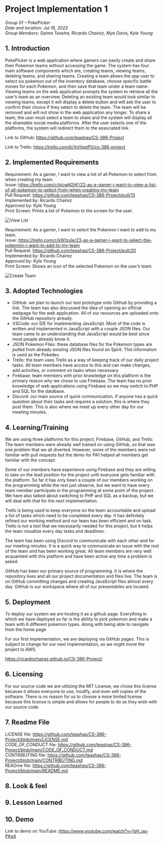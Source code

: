 # Project Implementation 1

_Group 01 – PokéPicker\
Date and location: Jul 18, 2022\
Group Members: Saima Teasha, Ricardo Chairez, Mya Davis, Kyle Young_

## 1. Introduction

PokePicker is a web application where gamers can easily create and share their Pokemon teams without accessing the game. The system has four main software components which are, creating teams, viewing teams, deleting teams, and sharing teams. Creating a team allows the app user to select six pokemon out of the inventory database, choose specific battle moves for each Pokemon, and then save that team under a team name. Viewing teams on the web application prompts the system to retrieve all the user’s team as an overview. Deleting an existing team would look similar to viewing teams, except it will display a delete button and will ask the user to confirm their choice if they select to delete the team. The team will be removed and will not show in the web application any longer. To share a team, the user must select a team to share and the system will display all the shareable social media platforms. After the user selects one of the platforms, the system will redirect them to the associated link. 

Link to GitHub: https://github.com/teashas/CS-386-Project

Link to Trello: https://trello.com/b/XnYpplP0/cs-386-project

## 2. Implemented Requirements

Requirement: As a gamer, I want to view a list of all Pokemon to select from when creating my team. \
Issue: https://trello.com/c/pjcwAOhF/22-as-a-gamer-i-want-to-view-a-list-of-all-pokemon-to-select-from-when-creating-my-team \
Pull Request: https://github.com/teashas/CS-386-Project/pull/13 \
Implemented by: Ricardo Chairez \
Approved by: Kyle Young \
Print Screen: Prints a list of Pokemon to the screen for the user.

![View List](https://github.com/teashas/CS-386-Project/blob/main/images/rq1.PNG)

Requirement: As a gamer, I want to select the Pokemon I want to add to my team. \
Issue: https://trello.com/c/k9i1zuIe/23-as-a-gamer-i-want-to-select-the-pokemon-i-want-to-add-to-my-team \
Pull Request: https://github.com/teashas/CS-386-Project/pull/20 \
Implemented by: Ricardo Chairez \
Approved by: Kyle Young \
Print Screen: Shows an icon of the selected Pokemon on the user’s team.

![Create Team](https://github.com/teashas/CS-386-Project/blob/main/images/rq2.PNG)

## 3. Adopted Technologies
- GitHub: we plan to launch our test prototype onto GitHub by providing a link. The team has also discussed the idea of opening an official webpage for the web application. All of our resources are uploaded onto the GitHub repository already. 
- VSCode: our IDE for implementing JavaScript. Most of the code is written and implemented in JavaScript with a couple JSON files. Our team came to an understanding that JavaScript would be best since most people already know it.
- JSON Pokemon Files: these database files for the Pokemon types are pulled from already existing JSON files found on Spirit. This information is used as the Pokedex. 
- Trello: the team uses Trello as a way of keeping track of our daily project tasks. All team members have access to this and can make changes, add activities, or comment on tasks when necessary 
- Firebase: team members with prior knowledge on this platform is the primary reason why we chose to use Firebase. The team has no prior knowledge of web applications using Firebase so we may switch to PHP and SQL for the database. 
- Discord: our main source of quick communication. If anyone has a quick question about their tasks and requires a solution, this is where they post them. This is also where we meet up every other day for our meeting minutes.

## 4. Learning/Training 

We are using three platforms for this project, Firebase, GitHub, and Trello. The team members were already well trained on using GitHub, so that was one problem that we all diverted. However, some of the members were not familiar with pull requests but the demo for PA1 helped all members get familiar with the concept. 

Some of our members have experience using Firebase and they are willing to take on the lead position for the project until everyone gets familiar with the platform. So far it has only been a couple of our members working on the programming while the rest just observe, but we want to have every team member participate in the programming at some point of the project. We have also talked about switching to PHP and SQL as a backup, but we will deal with that for the next implementation.

Trello is being used to keep everyone on the team accountable and upload a list of tasks which need to be completed every day. It has definitely refined our working method and our team has been efficient and on task. Trello is not a tool that we necessarily needed for this project, but it helps the team visualize every day tasks and deadlines. 

The team has been using Discord to communicate with each other and for our meeting minutes. It is a quick way to communicate an issue with the rest of the team and has been working great. All team members are very well acquainted with this platform and have been active any time a problem is asked.

GitHub has been our primary source of programming. It is where the repository lives and all our project documentation and files live. The team is on GitHub committing changes and creating JavaScript files almost every day. GitHub is our workspace where all of our presentables are located. 

## 5. Deployment
To deploy our system we are hosting it as a github page. Everything in which we have deployed so far is the ability to pick pokemon and make a team with 6 different pokemon types. Along with being able to navigate from the home page 

For our first implementation, we are deploying via GitHub pages. This is subject to change for our next implementation, as we might move the project to AWS. 

https://ricardochairez.github.io/CS-386-Project/


## 6. Licensing

For our source code we are utilizing the MIT License, we chose this license because it allows everyone to use, modify, and even sell copies of the software. There is no reason for us to choose a more limited license because this license is simple and allows for people to do as they wish with our source code. 


## 7. Readme File

LICENSE file: https://github.com/teashas/CS-386-Project/blob/main/LICENSE.md \
CODE_OF_CONDUCT file: https://github.com/teashas/CS-386-Project/blob/main/CODE_OF_CONDUCT.md  \
CONTRIBUTING file: https://github.com/teashas/CS-386-Project/blob/main/CONTRIBUTING.md \
READme file: https://github.com/teashas/CS-386-Project/blob/main/README.md 

## 8. Look & feel


## 9. Lesson Learned


## 10. Demo

Link to demo on YouTube: https://www.youtube.com/watch?v=1gH_qa-PKg4
